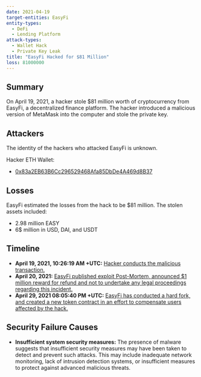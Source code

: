 ```yaml
---
date: 2021-04-19
target-entities: EasyFi
entity-types:
  - DeFi
  - Lending Platform
attack-types:
  - Wallet Hack
  - Private Key Leak
title: "EasyFi Hacked for $81 Million"
loss: 81000000
---
```


## Summary

On April 19, 2021, a hacker stole $81 million worth of cryptocurrency from EasyFi, a decentralized finance platform. The hacker introduced a malicious version of MetaMask into the computer and stole the private key.

## Attackers

The identity of the hackers who attacked EasyFi is unknown.

Hacker ETH Wallet:

- [0x83a2EB63B6Cc296529468Afa85DbDe4A469d8B37](https://etherscan.io/address/0x83a2EB63B6Cc296529468Afa85DbDe4A469d8B37)

## Losses

EasyFi estimated the losses from the hack to be $81 million. The stolen assets included:

- 2.98 million EASY
- 6$ million in USD, DAI, and USDT

## Timeline

- **April 19, 2021, 10:26:19 AM +UTC:** [Hacker conducts the malicious transaction.](https://etherscan.io/tx/0x82bca5138041b8c7ad99db3b3c893fbfee2ba175826b827de8c09689b8b513e2)
- **April 20, 2021:** [EasyFi published exploit Post-Mortem, announced $1 million reward for refund and not to undertake any legal proceedings regarding this incident.](https://medium.com/easify-network/easyfi-security-incident-pre-post-mortem-33f2942016e9)
- **April 29, 2021 08:05:40 PM +UTC:** [EasyFi has conducted a hard fork, and created a new token contract in an effort to compensate users affected by the hack.](https://etherscan.io/tx/0xab6ccfdb1c9bbc79c03ca2beb8970906082251433e006be0c7bffd7d8ee62104)

## Security Failure Causes

- **Insufficient system security measures:** The presence of malware suggests that insufficient security measures may have been taken to detect and prevent such attacks. This may include inadequate network monitoring, lack of intrusion detection systems, or insufficient measures to protect against advanced malicious threats.
